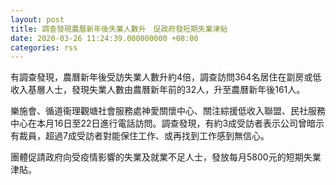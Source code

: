 ```yaml
---
layout: post
title: 調查發現農曆新年後失業人數升　促政府發短期失業津貼
date: 2020-03-26 11:24:39.000000000 +08:00
categories: rss
---
```


有調查發現，農曆新年後受訪失業人數升約4倍，調查訪問364名居住在劏房或低收入基層人士，發現失業人數由農曆新年前的32人，升至農曆新年後161人。

樂施會、循道衞理觀塘社會服務處神愛關懷中心、關注綜援低收入聯盟、民社服務中心在本月16日至22日進行電話訪問。調查發現，有約3成受訪者表示公司曾暗示有裁員，超過7成受訪者對能保住工作、或再找到工作感到無信心。

團體促請政府向受疫情影響的失業及就業不足人士，發放每月5800元的短期失業津貼。
